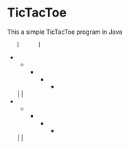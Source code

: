 # TicTacToe
This a simple TicTacToe program in Java

  	   |      |
   -   +   -  +  -
       |      | 
   -   +   -  +   -
       |      |
       
       
